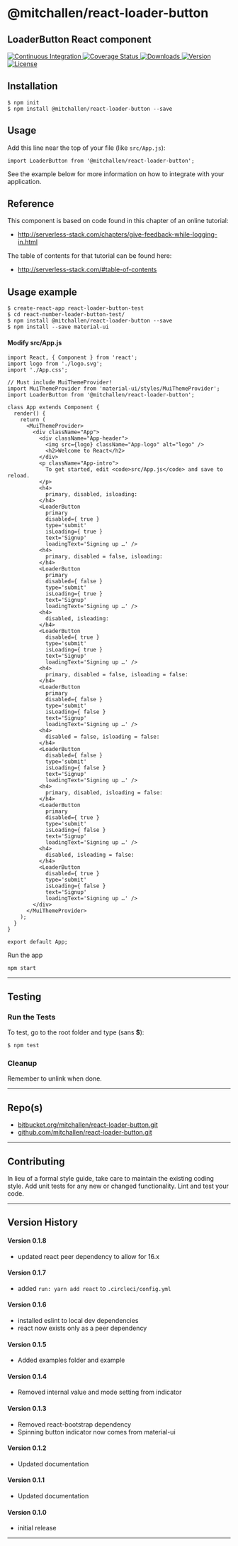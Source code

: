 @mitchallen/react-loader-button
==
LoaderButton React component
--

<p align="left">
  <a href="https://circleci.com/gh/mitchallen/react-loader-button">
    <img src="https://img.shields.io/circleci/project/github/mitchallen/react-loader-button.svg" alt="Continuous Integration">
  </a>
  <a href="https://codecov.io/gh/mitchallen/react-loader-button">
    <img src="https://codecov.io/gh/mitchallen/react-loader-button/branch/master/graph/badge.svg" alt="Coverage Status">
  </a>
  <a href="https://npmjs.org/package/@mitchallen/react-loader-button">
    <img src="http://img.shields.io/npm/dt/@mitchallen/react-loader-button.svg?style=flat-square" alt="Downloads">
  </a>
  <a href="https://npmjs.org/package/@mitchallen/react-loader-button">
    <img src="http://img.shields.io/npm/v/@mitchallen/react-loader-button.svg?style=flat-square" alt="Version">
  </a>
  <a href="https://npmjs.com/package/@mitchallen/react-loader-button">
    <img src="https://img.shields.io/github/license/mitchallen/react-loader-button.svg" alt="License"></a>
  </a>
</p>

## Installation

    $ npm init
    $ npm install @mitchallen/react-loader-button --save
  

## Usage

Add this line near the top of your file (like ```src/App.js```):

```
import LoaderButton from '@mitchallen/react-loader-button';
```

See the example below for more information on how to integrate with your application.

## Reference

This component is based on code found in this chapter of an online tutorial:

* http://serverless-stack.com/chapters/give-feedback-while-logging-in.html

The table of contents for that tutorial can be found here:

* http://serverless-stack.com/#table-of-contents


## Usage example

```
$ create-react-app react-loader-button-test
$ cd react-number-loader-button-test/
$ npm install @mitchallen/react-loader-button --save
$ npm install --save material-ui
```

#### Modify src/App.js

```
import React, { Component } from 'react';
import logo from './logo.svg';
import './App.css';

// Must include MuiThemeProvider!
import MuiThemeProvider from 'material-ui/styles/MuiThemeProvider';
import LoaderButton from '@mitchallen/react-loader-button';

class App extends Component {
  render() {
    return (
      <MuiThemeProvider>
        <div className="App">
          <div className="App-header">
            <img src={logo} className="App-logo" alt="logo" />
            <h2>Welcome to React</h2>
          </div>
          <p className="App-intro">
            To get started, edit <code>src/App.js</code> and save to reload.
          </p>
          <h4>
            primary, disabled, isloading:
          </h4>
          <LoaderButton
            primary
            disabled={ true }
            type='submit'
            isLoading={ true }
            text='Signup'
            loadingText='Signing up …' />
          <h4>
            primary, disabled = false, isloading:
          </h4>
          <LoaderButton
            primary
            disabled={ false }
            type='submit'
            isLoading={ true }
            text='Signup'
            loadingText='Signing up …' />
          <h4>
            disabled, isloading:
          </h4>
          <LoaderButton
            disabled={ true }
            type='submit'
            isLoading={ true }
            text='Signup'
            loadingText='Signing up …' />
          <h4>
            primary, disabled = false, isloading = false:
          </h4>
          <LoaderButton
            primary
            disabled={ false }
            type='submit'
            isLoading={ false }
            text='Signup'
            loadingText='Signing up …' />
          <h4>
            disabled = false, isloading = false:
          </h4>
          <LoaderButton
            disabled={ false }
            type='submit'
            isLoading={ false }
            text='Signup'
            loadingText='Signing up …' />
          <h4>
            primary, disabled, isloading = false:
          </h4>
          <LoaderButton
            primary
            disabled={ true }
            type='submit'
            isLoading={ false }
            text='Signup'
            loadingText='Signing up …' />
          <h4>
            disabled, isloading = false:
          </h4>
          <LoaderButton
            disabled={ true }
            type='submit'
            isLoading={ false }
            text='Signup'
            loadingText='Signing up …' />
        </div>
      </MuiThemeProvider>
    );
  }
}

export default App;

```

Run the app

```
npm start
```

* * *

## Testing

### Run the Tests

To test, go to the root folder and type (sans __$__):

```
$ npm test
```
    
### Cleanup

Remember to unlink when done.
   
* * *
 
## Repo(s)

* [bitbucket.org/mitchallen/react-loader-button.git](https://bitbucket.org/mitchallen/react-loader-button.git)
* [github.com/mitchallen/react-loader-button.git](https://github.com/mitchallen/react-loader-button.git)

* * *

## Contributing

In lieu of a formal style guide, take care to maintain the existing coding style.
Add unit tests for any new or changed functionality. Lint and test your code.

* * *

## Version History

#### Version 0.1.8

* updated react peer dependency to allow for 16.x

#### Version 0.1.7

* added ```run: yarn add react``` to ```.circleci/config.yml```

#### Version 0.1.6

* installed eslint to local dev dependencies
* react now exists only as a peer dependency

#### Version 0.1.5

* Added examples folder and example

#### Version 0.1.4

* Removed internal value and mode setting from indicator

#### Version 0.1.3

* Removed react-bootstrap dependency
* Spinning button indicator now comes from material-ui

#### Version 0.1.2

* Updated documentation

#### Version 0.1.1

* Updated documentation

#### Version 0.1.0 

* initial release

* * *